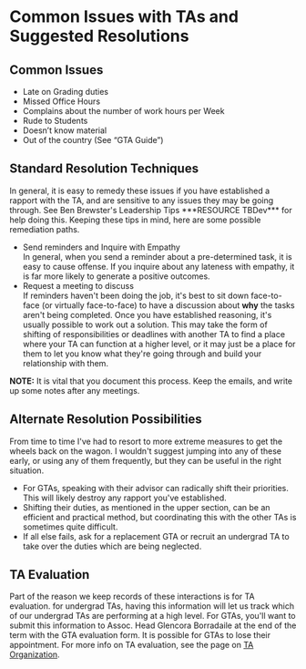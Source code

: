 # Common Issues with TAs and Suggested Resolutions

## Common Issues

- Late on Grading duties
- Missed Office Hours
- Complains about the number of work hours per Week
- Rude to Students
- Doesn’t know material
- Out of the country (See “GTA Guide”)

## Standard Resolution Techniques

In general, it is easy to remedy these issues if you have established a rapport with the TA, and are sensitive to any issues they may be going through. See Ben Brewster's Leadership Tips \*\*\*RESOURCE TBDev\*\*\* for help doing this.  Keeping these tips in mind, here are some possible remediation paths.

- Send reminders and Inquire with Empathy  
  In general, when you send a reminder about a pre-determined task, it is easy to cause offense. If you inquire about any lateness with empathy, it is far more likely to generate a positive outcomes.
- Request a meeting to discuss  
  If reminders haven't been doing the job, it's best to sit down face-to-face (or virtually face-to-face) to have a discussion about **why** the tasks aren't being completed.  Once you have established reasoning, it's usually possible to work out a solution.  This may take the form of shifting of responsibilities or deadlines with another TA to find a place where your TA can function at a higher level, or it may just be a place for them to let you know what they're going through and build your relationship with them.

**NOTE:** It is vital that you document this process.  Keep the emails, and write up some notes after any meetings.  

## Alternate Resolution Possibilities

From time to time I've had to resort to more extreme measures to get the wheels back on the wagon. I wouldn't suggest jumping into any of these early, or using any of them frequently, but they can be useful in the right situation.

- For GTAs, speaking with their advisor can radically shift their priorities. This will likely destroy any rapport you've established.
- Shifting their duties, as mentioned in the upper section, can be an efficient and practical method, but coordinating this with the other TAs is sometimes quite difficult.
- If all else fails, ask for a replacement GTA or recruit an undergrad TA to take over the duties which are being neglected.

## TA Evaluation

Part of the reason we keep records of these interactions is for TA evaluation. for undergrad TAs, having this information will let us track which of our undergrad TAs are performing at a high level.  For GTAs, you'll want to submit this information to Assoc. Head Glencora Borradaile at the end of the term with the GTA evaluation form.  It is possible for GTAs to lose their appointment. For more info on TA evaluation, see the page on [TA Organization](TAOrganization.html).
